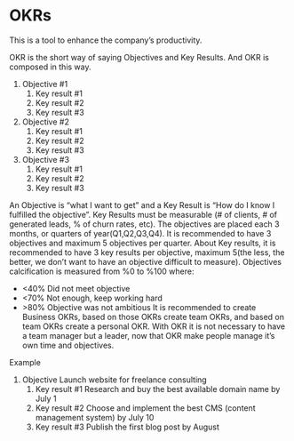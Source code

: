 # OKRs

This is a tool to enhance the company’s productivity.
<!--more-->
OKR is the short way of saying Objectives and Key Results. And OKR is composed in this way.
1.  Objective #1
    1.  Key result #1
    1.  Key result #2
    1.  Key result #3
1.  Objective #2
    1.  Key result #1
    1.  Key result #2
    1.  Key result #3
1.  Objective #3
    1.  Key result #1
    1.  Key result #2
    1.  Key result #3

An Objective is “what I want to get” and a Key Result is “How do I know I fulfilled the objective”. Key Results must be measurable (# of clients, # of generated leads, % of churn rates, etc).
The objectives are placed each 3 months, or quarters of year(Q1,Q2,Q3,Q4). It is recommended to have 3 objectives and maximum 5 objectives per quarter.   About Key results, it is recommended to have 3 key results per objective, maximum 5(the less, the better, we don’t want to have an objective difficult to measure).
Objectives calcification is measured from %0 to %100 where:
*   <40%        Did not meet objective
*   <70%        Not enough, keep working hard
*   \>80%        Objective was not ambitious
It is recommended to create Business OKRs, based on those OKRs create team OKRs, and based on team OKRs create a personal OKR. With OKR it is not necessary to have a team manager but a leader, now that OKR make people manage it’s own time and objectives.

Example
1.  Objective  Launch website for freelance consulting
    1.  Key result #1 Research and buy the best available domain name by July 1
    1.  Key result #2 Choose and implement the best CMS (content management system) by July 10
    1.  Key result #3 Publish the first blog post by August
